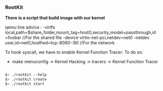 ### RootKit

**There is a script that build image with our kernel**

qemu line advice :
-virtfs local,path=$share_folder,mount_tag=host0,security_model=passthrough,id=foobar //For the shared file
-device virtio-net-pci,netdev=net0 -netdev user,id=net0,hostfwd=tcp::8080-:80 //For the network

To hook syscall, we have to enable Kernel Function Tracer:
To do so:
- make menuconfig -> Kernel Hacking -> tracers -> Kernel Function Tracer

```bash

$> ./rootkit --help
$> ./rootkit create
$> ./rootkit start

```